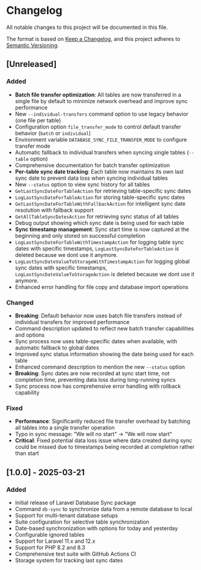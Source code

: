 # Changelog

All notable changes to this project will be documented in this file.

The format is based on [Keep a Changelog](https://keepachangelog.com/en/1.0.0/),
and this project adheres to [Semantic Versioning](https://semver.org/spec/v2.0.0.html).

## [Unreleased]

### Added

-   **Batch file transfer optimization**: All tables are now transferred in a single file by default to minimize network overhead and improve sync performance
-   New `--individual-transfers` command option to use legacy behavior (one file per table)
-   Configuration option `file_transfer_mode` to control default transfer behavior (`batch` or `individual`)
-   Environment variable `DATABASE_SYNC_FILE_TRANSFER_MODE` to configure transfer mode
-   Automatic fallback to individual transfers when syncing single tables (`--table` option)
-   Comprehensive documentation for batch transfer optimization
-   **Per-table sync date tracking**: Each table now maintains its own last sync date to prevent data loss when syncing individual tables
-   New `--status` option to view sync history for all tables
-   `GetLastSyncDateForTableAction` for retrieving table-specific sync dates
-   `LogLastSyncDateForTableAction` for storing table-specific sync dates
-   `GetLastSyncDateForTableWithFallbackAction` for intelligent sync date resolution with fallback support
-   `GetAllTableSyncDatesAction` for retrieving sync status of all tables
-   Debug output showing which sync date is being used for each table
-   **Sync timestamp management**: Sync start time is now captured at the beginning and only stored on successful completion
-   `LogLastSyncDateForTableWithTimestampAction` for logging table sync dates with specific timestamps, `LogLastSyncDateForTableAction` is deleted because we dont use it anymore.
-   `LogLastSyncDateValueToStorageWithTimestampAction` for logging global sync dates with specific timestamps, `LogLastSyncDateValueToStorageAction` is deleted because we dont use it anymore.
-   Enhanced error handling for file copy and database import operations

### Changed

-   **Breaking**: Default behavior now uses batch file transfers instead of individual transfers for improved performance
-   Command description updated to reflect new batch transfer capabilities and options
-   Sync process now uses table-specific dates when available, with automatic fallback to global dates
-   Improved sync status information showing the date being used for each table
-   Enhanced command description to mention the new `--status` option
-   **Breaking**: Sync dates are now recorded at sync start time, not completion time, preventing data loss during long-running syncs
-   Sync process now has comprehensive error handling with rollback capability

### Fixed

-   **Performance**: Significantly reduced file transfer overhead by batching all tables into a single transfer operation
-   Typo in sync message: "We will no start" → "We will now start"
-   **Critical**: Fixed potential data loss issue where data created during sync could be missed due to timestamps being recorded at completion rather than start

## [1.0.0] - 2025-03-21

### Added

-   Initial release of Laravel Database Sync package
-   Command `db-sync` to synchronize data from a remote database to local
-   Support for multi-tenant database setups
-   Suite configuration for selective table synchronization
-   Date-based synchronization with options for today and yesterday
-   Configurable ignored tables
-   Support for Laravel 11.x and 12.x
-   Support for PHP 8.2 and 8.3
-   Comprehensive test suite with GitHub Actions CI
-   Storage system for tracking last sync dates
